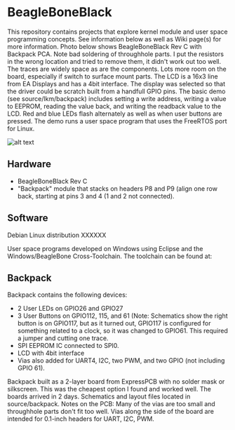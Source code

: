 # BeagleBoneBlack
This repository contains projects that explore kernel module and user space programming concepts.  See information below as well as Wiki page(s) for more information.  Photo below shows BeagleBoneBlack Rev C with Backpack PCA.  Note bad soldering of throughhole parts.  I put the resistors in the wrong location and tried to remove them, it didn't work out too well.  The traces are widely space as are the components.  Lots more room on the board, especially if switch to surface mount parts.  The LCD is a 16x3 line from EA Displays and has a 4bit interface.  The display was selected so that the driver could be scratch built from a handfull GPIO pins.  The basic demo (see source/lkm/backpack) includes setting a write address, writing a value to EEPROM, reading the value back, and writing the readback value to the LCD.  Red and blue LEDs flash alternately as well as when user buttons are pressed.  The demo runs a user space program that uses the FreeRTOS port for Linux.

![alt text](https://raw.githubusercontent.com/danaolcott/BeagleBone/master/source/photos/beagleboneblack_demo2.jpg)


Hardware
--------
- BeagleBoneBlack Rev C
- "Backpack" module that stacks on headers P8 and P9 (align one row back, starting at pins 3 and 4 (1 and 2 not connected).


Software
--------
Debian Linux distribution XXXXXX

User space programs developed on Windows using Eclipse and the Windows/BeagleBone Cross-Toolchain.  The toolchain can be found at:



Backpack
-----------
Backpack contains the following devices:
- 2 User LEDs on GPIO26 and GPIO27
- 3 User Buttons on GPIO112, 115, and 61 (Note: Schematics show the right button is on GPIO117, but as it turned out, GPIO117 is configured for something related to a clock, so it was changed to GPIO61.  This required a jumper and cutting one trace.
- SPI EEPROM IC connected to SPI0.
- LCD with 4bit interface
- Vias also added for UART4, I2C, two PWM, and two GPIO (not including GPIO 61).

Backpack built as a 2-layer board from ExpressPCB with no solder mask or silkscreen.  This was the cheapest option I found and worked well.  The boards arrived in 2 days.  Schematics and layout files located in source/backpack.  Notes on the PCB: Many of the vias are too small and throughhole parts don't fit too well.  Vias along the side of the board are intended for 0.1-inch headers for UART, I2C, PWM.
